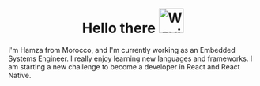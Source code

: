 <div align="center">
  <h1>Hello there
    <img src="https://raw.githubusercontent.com/Tarikul-Islam-Anik/Animated-Fluent-Emojis/master/Emojis/Hand%20gestures/Waving%20Hand.png" alt="Waving Hand" width="50" height="50" />
  </h1>
</div>

<p>I'm Hamza from Morocco, and I'm currently working as an Embedded Systems Engineer. I really enjoy learning new languages and frameworks. I am starting a new challenge to become a developer in React and React Native.</p>
